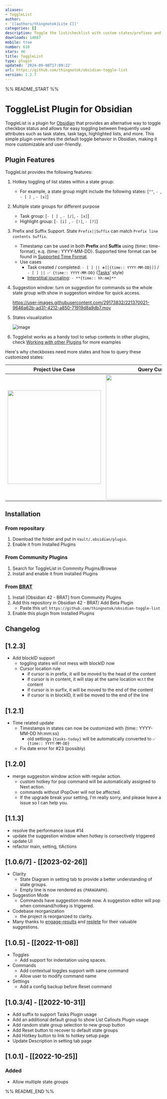 ```yaml
---
aliases:
- ToggleList
author:
- '[[authors/thingnotok|Lite C]]'
categories: []
description: Toggle the list/checklist with custom states/prefixes and suffixes
downloads: 14887
mobile: true
number: 618
stars: 46
title: ToggleList
type: plugin
updated: '2024-09-08T17:09:22'
url: https://github.com/thingnotok/obsidian-toggle-list
version: 1.2.7
---
```


%% README_START %%

# ToggleList Plugin for Obsidian

ToggleList is a plugin for [Obsidian](https://obsidian.md) that provides an alternative way to toggle checkbox status and allows for easy toggling between frequently used attributes such as task states, task tags, highlighted lists, and more. This simple plugin overwrites the default toggle behavior in Obsidian, making it more customizable and user-friendly.


## Plugin Features

ToggleList provides the following features:

1. Hotkey toggling of list states within a state group:
	- For example, a state group might include the following states: [`""`, `- `, `- [ ] `, ` - [x] `]

2. Multiple state groups for different purpose
	- Task group: [`- [ ] `, ` - [/] `, ` - [x] `]
	- Highlight group: [`- [i] `, ` - [!] `, ` - [?] `]

3. Prefix and Suffix Support. State `Prefix||Suffix` can match `Prefix line contents Suffix`.
	- Timestamp can be used in both **Prefix** and **Suffix**  using {time:: time-format}, e.q. {time:: YYYY-MM-DD}. Supported time format can be found in [Supported Time Format](https://github.com/thingnotok/obsidian-toggle-list/blob/master/doc/time_format.md).
	- Use cases
		- Task created / completed: `- [ ] || ➕[[{time:: YYYY-MM-DD}]]` / `- [ ] || ✅ {time:: YYYY-MM-DD}` ([Tasks](https://github.com/obsidian-tasks-group/obsidian-tasks)' style)
		- [Interstitial journaling](https://nesslabs.com/interstitial-journaling): `- **{time:: hh:mm}** `


4. Suggestion window: turn on suggestion for commands so the whole state group with show in suggestion window for quick access. 

	https://user-images.githubusercontent.com/29173832/221370021-9646a62b-ad31-4212-a850-71919d8a9db7.mov


	

5. States visualization

	![image](https://user-images.githubusercontent.com/29173832/221369660-5600d76d-b8ac-4354-b4cc-11457c1527db.png)


6. Togglelist works as a handy tool to setup contents in other plugins, check [Working with other Plugins](https://github.com/thingnotok/obsidian-toggle-list/blob/master/doc/other_plugin.md) for more examples

Here's why checkboxes need more states and how to query these customized states:

| Project Use Case | Query Customized Items |
| :--------------: | :-------------------: |
| <img src="https://github.com/thingnotok/obsidian-toggle-list/blob/master/resources/example_project.png" width="300"> | <img src="https://github.com/thingnotok/obsidian-toggle-list/blob/master/resources/query_example.png" width="400"> |



## Installation

### From repositary

1. Download the folder and put in `Vault/.obsidian/plugin`.
1. Enable it from Installed Plugins

### From Community Plugins

1. Search for ToggleList in Commnity Plugins/Browse
1. Install and enable it from Installed Plugins

### From [BRAT](https://github.com/TfTHacker/obsidian42-brat)

1. Install [Obsidian 42 - BRAT] from Community Plugins
2. Add this repository in Obsidian 42 - BRAT/ Add Beta Plugin
	- Paste this url: `https://github.com/thingnotok/obsidian-toggle-list`
3. Enable this plugin from Installed Plugins


## Changelog

[1.2.3]
---
- Add blockID support
	- toggling states will not mess with blockID now
	- Cursor location rule
		- if cursor is in prefix, it will be moved to the head of the content
		- if cursor is in content, it will stay at the same location w.r.t the content
		- if cursor is in surfix, it will be moved to the end of the content
		- if cursor is in blockID, it will be moved to the end of the line

[1.2.1]
---
- Time related update
	- Timestamps in states can now be customized with {time:: YYYY-MM-DD hh:mm:ss}
		- old settings `{tasks-today}` will be automatically converted to `✅ {time:: YYYY-MM-DD}`
	- Fix date error for #23 (possibly)

[1.2.0]
---
- merge suggesiton window action with regular action.
	- custom hotkey for pop command will be automatically assigned to Next action.
	- commands without iPopOver will not be affected.
	- If the upgrade break your setting, I'm really sorry, and please leave a issue so I can help you.

[1.1.3]
---
- resolve the performance issue #14
- update the suggestion window when hotkey is consectively triggered
- update UI 
- refactor main, setting, tlActions

[1.0.6/7] - [[2023-02-26]]
---
- Clarity
	- State Diagram in setting tab to provide a better understanding of state groups.
	- Empty line is now rendered as `{PARAGRAPH}`.
- Suggestion Mode
	- Commands have suggestion mode now. A suggestion editor will pop when command/hotkey is triggered.
- Codebase reorganization
	- the project is reorganized to clarity.
- Many thanks to [engage-results](https://github.com/engage-results) and [replete](https://github.com/replete) for their valuable suggestions.
	
[1.0.5] - [[2022-11-08]]
---
- Toggles
    - Add support for indentation using spaces.
- Commands
    - Add contextual toggles support with same command
    - Allow user to modify command name
- Settings
    - Add a config backup before Reset command

[1.0.3/4] - [[2022-10-31]]
---
- Add suffix to support Tasks Plugin usage
- Add an additional default group to show List Callouts Plugin usage
- Add random state group selection to new group button
- Add Reset button to recover to default state groups
- Add Hotkey button to link to hotkey setup page
- Update Description in setting tab page


[1.0.1] - [[2022-10-25]]
---

### Added
- Allow multiple state groups


%% README_END %%